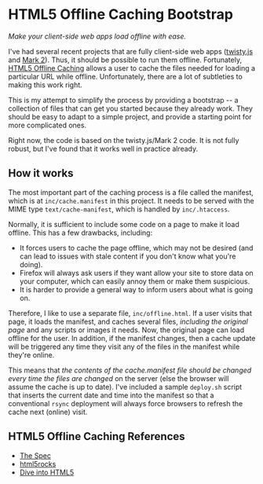# HTML5 Offline Caching Bootstrap

*Make your client-side web apps load offline with ease.*

I've had several recent projects that are fully client-side web apps ([twisty.js](http://www.cubing.net/twisty.js/) and [Mark 2](http://www.cubing.net/mark2/)). Thus, it should be possible to run them offline. Fortunately, [HTML5 Offline Caching](http://www.cubing.net/twisty.js/) allows a user to cache the files needed for loading a particular URL while offline. Unfortunately, there are a lot of subtleties to making this work right.

This is my attempt to simplify the process by providing a bootstrap -- a collection of files that can get you started because they already work. They should be easy to adapt to a simple project, and provide a starting point for more complicated ones.

Right now, the code is based on the twisty.js/Mark 2 code. It is not fully robust, but I've found that it works well in practice already.

## How it works

The most important part of the caching process is a file called the manifest, which is at `inc/cache.manifest` in this project. It needs to be served with the MIME type `text/cache-manifest`, which is handled by `inc/.htaccess`.

Normally, it is sufficient to include some code on a page to make it load offline. This has a few drawbacks, including:

- It forces users to cache the page offline, which may not be desired (and can lead to issues with stale content if you don't know what you're doing).
- Firefox will always ask users if they want allow your site to store data on your computer, which can easily annoy them or make them suspicious.
- It is harder to provide a general way to inform users about what is going on.

Therefore, I like to use a separate file, `inc/offline.html`. If a user visits that page, it loads the manifest, and caches several files, *including the original page* and any scripts or images it needs. Now, the original page can load offline for the user. In addition, if the manifest changes, then a cache update will be triggered any time they visit any of the files in the manifest while they're online.	

This means that *the contents of the cache.manifest file should be changed every time the files are changed* on the server (else the browser will assume the cache is up to date). I've included a sample `deploy.sh` script that inserts the current date and time into the manifest so that a conventional `rsync` deployment will always force browsers to refresh the cache next (online) visit.

## HTML5 Offline Caching References

- [The Spec](http://www.cubing.net/twisty.js/)
- [html5rocks](http://www.html5rocks.com/en/tutorials/offline/whats-offline/)
- [Dive into HTML5](http://diveintohtml5.org/offline.html)